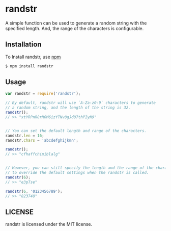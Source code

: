 randstr
=======

A simple function can be used to generate a random string with the specified length. And, the range of the characters is configurable.

Installation
-------

To Install randstr, use [npm](http://github.com/isaacs/npm)

```bash
$ npm install randstr
```

Usage
-----

```js
var randstr = require('randstr');

// By default, randstr will use `A-Za-z0-9` characters to generate
// a random string, and the length of the string is 32.
randstr();
// >> "xtYRPnR8rM0M6izYTNv8gJd07thPIyN9"


// You can set the default length and range of the characters.
randstr.len = 16;
randstr.chars = 'abcdefghijkmn';

randstr();
// >> "cfhaffchimiblalg"


// However, you can still specify the length and the range of the characters
// to override the default settings when the randstr is called.
randstr(6);
// >> "e3pTse"

randstr(6, '0123456789');
// >> "823748"
```

LICENSE
-------
randstr is licensed under the MIT license.